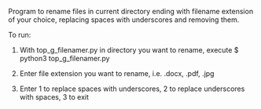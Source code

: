 Program to rename files in current directory ending with filename extension of your choice, replacing spaces with underscores and removing them.

To run:

1. With top_g_filenamer.py in directory you want to rename, execute
    $ python3 top_g_filenamer.py

2. Enter file extension you want to rename, i.e. .docx, .pdf, .jpg

3. Enter 1 to replace spaces with underscores, 2 to replace underscores with spaces, 3 to exit
